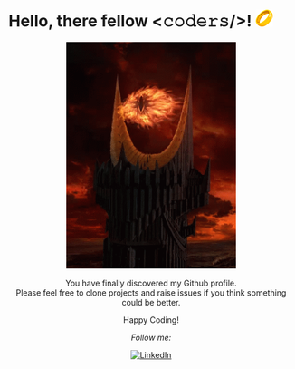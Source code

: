 <h1> Hello, there fellow <𝚌𝚘𝚍𝚎𝚛𝚜/>! <img src="src/one-ring.png"></h1>

<div align="center" width="50">
  <img src="src/sauron.gif" alt="Welcome!" width="300"/>
  <p>
  You have finally discovered my Github profile. <br>
  Please feel free to clone projects and raise issues if you think something could be better.

  Happy Coding!
  </p>
</div>
  
<div align="center">

  <i>Follow me:</i><br>

  <a href="https://www.linkedin.com/in/agustin-lozano-blua/" target="_blank"><img src="https://img.shields.io/badge/LinkedIn-%230077B5.svg?&style=flat-square&logo=linkedin&logoColor=white" alt="LinkedIn"></a>

</div>

